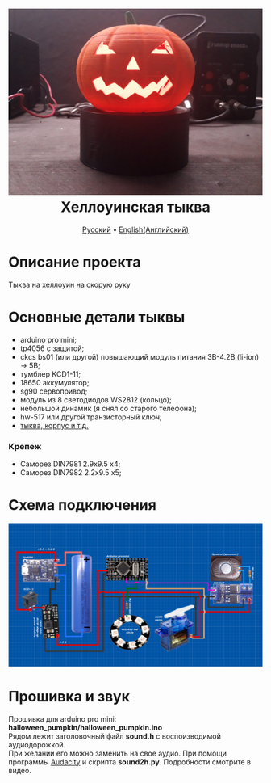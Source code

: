<h1 align="center">
  <a href="https://youtu.be/5vg97RzdjV4"><img src="https://github.com/TrashRobotics/HalloweenPumpkin/blob/main/img/pumpkin.jpg" alt="Хеллоуинская тыква" width="800"></a>
  <br>
    Хеллоуинская тыква
  <br>
</h1>

<p align="center">
  <a href="https://github.com/TrashRobotics/HalloweenPumpkin/blob/main/README.md">Русский</a> •
  <a href="https://github.com/TrashRobotics/HalloweenPumpkin/blob/main/README-en.md">English(Английский)</a> 
</p>

# Описание проекта
Тыква на хеллоуин на скорую руку

# Основные детали тыквы
* arduino pro mini;
* tp4056 с защитой;
* ckcs bs01 (или другой) повышающий модуль питания 3В-4.2В (li-ion) -> 5В;
* тумблер KCD1-11;
* 18650 аккумулятор;
* sg90 сервопривод;
* модуль из 8 светодиодов WS2812 (кольцо);
* небольшой динамик (я снял со старого телефона);
* hw-517 или другой транзисторный ключ; 
* [тыква, корпус и т.д.](https://www.thingiverse.com/thing:5027509)

### Крепеж
* Саморез DIN7981 2.9x9.5 x4;
* Саморез DIN7982 2.2x9.5 x5;

# Схема подключения
![Схема подключения](https://github.com/TrashRobotics/HalloweenPumpkin/blob/main/img/schematic.png)

# Прошивка и звук
Прошивка для arduino pro mini: **halloween_pumpkin/halloween_pumpkin.ino**     
Рядом лежит заголовочный файл **sound.h** с воспоизводимой аудиодорожкой.    
При желании его можно заменить на свое аудио. При помощи программы 
[Audacity](https://www.audacityteam.org) и скрипта **sound2h.py**. 
Подробности смотрите в видео.

